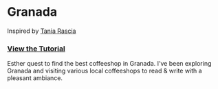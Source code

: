# Granada

Inspired by [Tania Rascia](https://github.com/taniarascia/coffee)
### [View the Tutorial](https://www.taniarascia.com/real-world-examples-of-map-filter-and-reduce-in-javascript)

Esther quest to find the best coffeeshop in Granada.
I’ve been exploring Granada and visiting various local coffeeshops to read & write with a pleasant ambiance.
